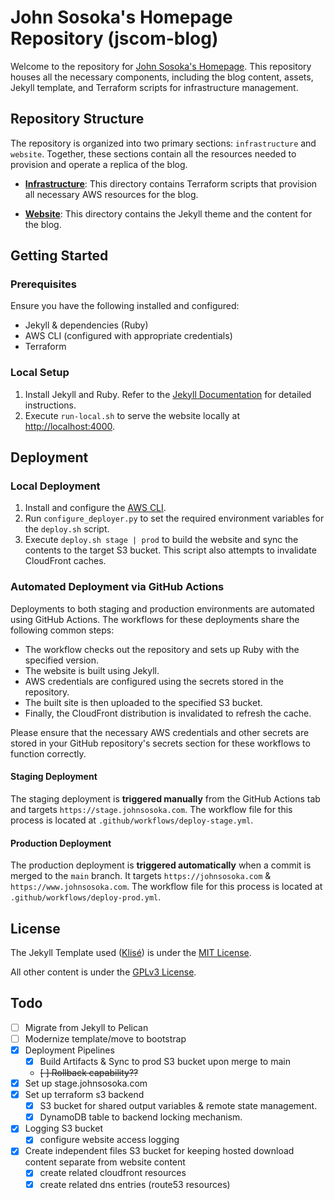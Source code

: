 # John Sosoka's Homepage Repository (jscom-blog)

Welcome to the repository for [John Sosoka's Homepage](https://johnsosoka.com). This repository houses all the necessary 
components, including the blog content, assets, Jekyll template, and Terraform scripts for infrastructure management.

## Repository Structure

The repository is organized into two primary sections: `infrastructure` and `website`. Together, these sections contain all the resources needed to provision and operate a replica of the blog.

- **[Infrastructure](/infrastructure)**: This directory contains Terraform scripts that provision all necessary AWS resources for the blog.

- **[Website](/website)**: This directory contains the Jekyll theme and the content for the blog.

## Getting Started

### Prerequisites

Ensure you have the following installed and configured:

- Jekyll & dependencies (Ruby)
- AWS CLI (configured with appropriate credentials)
- Terraform

### Local Setup

1. Install Jekyll and Ruby. Refer to the [Jekyll Documentation](https://jekyllrb.com/docs/installation/) for detailed instructions.
2. Execute `run-local.sh` to serve the website locally at [http://localhost:4000](http://localhost:4000).

## Deployment

### Local Deployment

1. Install and configure the [AWS CLI](https://docs.aws.amazon.com/cli/latest/userguide/install-cliv2-linux.html).
2. Run `configure_deployer.py` to set the required environment variables for the `deploy.sh` script.
3. Execute `deploy.sh stage | prod` to build the website and sync the contents to the target S3 bucket. This script also attempts to invalidate CloudFront caches.

### Automated Deployment via GitHub Actions

Deployments to both staging and production environments are automated using GitHub Actions. The workflows for these deployments share the following common steps:

- The workflow checks out the repository and sets up Ruby with the specified version.
- The website is built using Jekyll.
- AWS credentials are configured using the secrets stored in the repository.
- The built site is then uploaded to the specified S3 bucket.
- Finally, the CloudFront distribution is invalidated to refresh the cache.

Please ensure that the necessary AWS credentials and other secrets are stored in your GitHub repository's secrets section for these workflows to function correctly.

#### Staging Deployment

The staging deployment is **triggered manually** from the GitHub Actions tab and targets `https://stage.johnsosoka.com`. The workflow file for this process is located at `.github/workflows/deploy-stage.yml`.

#### Production Deployment

The production deployment is **triggered automatically** when a commit is merged to the `main` branch. It targets `https://johnsosoka.com` & `https://www.johnsosoka.com`. The workflow file for this process is located at `.github/workflows/deploy-prod.yml`.

## License

The Jekyll Template used ([Klisé](/johnsosoka/jscom-blog/blob/main/website/klise.now.sh)) is under the [MIT License](/johnsosoka/jscom-blog/blob/main/website/JEKYLL_TEMPLATE_LICENSE).

All other content is under the [GPLv3 License](https://www.gnu.org/licenses/gpl-3.0.en.html).

## Todo
* [ ] Migrate from Jekyll to Pelican
* [ ] Modernize template/move to bootstrap
* [x] Deployment Pipelines
  * [x] Build Artifacts & Sync to prod S3 bucket upon merge to main
  * ~~[ ] Rollback capability??~~
* [x] Set up stage.johnsosoka.com
* [x] Set up terraform s3 backend
  * [x] S3 bucket for shared output variables & remote state management.
  * [x] DynamoDB table to backend locking mechanism.
* [x] Logging S3 bucket
  * [x] configure website access logging
* [x] Create independent files S3 bucket for keeping hosted download content separate from website content
  * [x] create related cloudfront resources
  * [x] create related dns entries (route53 resources)